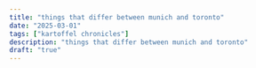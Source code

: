 ```yaml
---
title: "things that differ between munich and toronto"
date: "2025-03-01"
tags: ["kartoffel chronicles"]
description: "things that differ between munich and toronto"
draft: "true"
---
```

